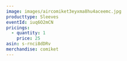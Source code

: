 ```yaml
---
image: images/aircomiket3eyxma8hu4aceemc.jpg
producttype: Sleeves
eventId: iuq6O2mCN
pricings:
  - quantity: 1
    price: 25
asin: s-rnci8dDRv
merchandise: comiket
---
```

